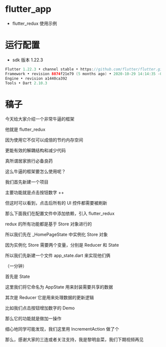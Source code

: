 # flutter_app

- flutter_redux 使用示例

# 运行配置

- sdk 版本 1.22.3

```java
Flutter 1.22.3 • channel stable • https://github.com/flutter/flutter.git
Framework • revision 8874f21e79 (5 months ago) • 2020-10-29 14:14:35 -0700
Engine • revision a1440ca392
Tools • Dart 2.10.3
```

# 稿子

今天给大家介绍一个非常牛逼的框架

他就是 flutter_redux

因为使用它不仅可以成倍的节约内存空间

更能有效的解耦结构和减少代码

真所谓居家旅行必备良药

这么牛逼的框架要怎么使用呢？

我们首先新建一个项目

主要功能就是点击按钮数字 ++

但这时可以看到，点击后所有的 UI 控件都需要被刷新

那么下面我们在配置文件中添加依赖，引入 flutter_redux

redux 的所有功能都是基于 Store 对象进行的

所以我们先在 _HomePageState 中实例化 Store 对象

因为实例化 Store 需要两个变量，分别是 Reducer 和 State

所以我们先新建一个文件 app_state.dart 来实现他们俩

（一分钟）

首先是 State 

这里我们将它命名为 AppState 用来封装需要共享的数据

其次是 Reducer 它是用来处理数据的更新逻辑

比如我们点击按钮增加数字的 Demo

那么它的功能就是做加一操作

细心地同学可能发现，我们这里用 IncrementAction 做了个

那么，感谢大家的三连或者关注支持，我是黎明韭菜，我们下期视频再见
